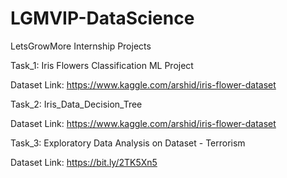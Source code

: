 # LGMVIP-DataScience

LetsGrowMore Internship Projects

Task_1: Iris Flowers Classification ML Project

Dataset Link:  https://www.kaggle.com/arshid/iris-flower-dataset

Task_2: Iris_Data_Decision_Tree

Dataset Link:  https://www.kaggle.com/arshid/iris-flower-dataset

Task_3: Exploratory Data Analysis on Dataset - Terrorism 

Dataset Link: https://bit.ly/2TK5Xn5

